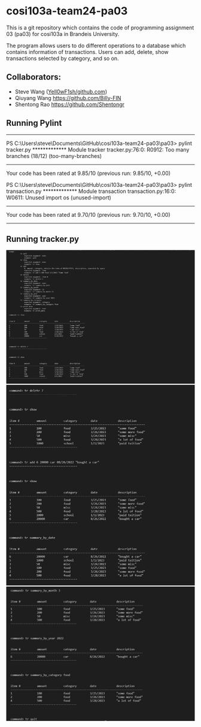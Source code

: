 # cosi103a-team24-pa03
This is a git repository which contains the code of programming assignment 03 (pa03) for cosi103a in Brandeis University.

The program allows users to do different operations to a database which contains information of transactions. Users can add, 
delete, show transactions selected by category, and so on.

## Collaborators:
 - Steve Wang ([Yell0wF1sh/github.com](https://github.com/Yell0wF1sh))
 - Qiuyang Wang https://github.com/Billy-FIN
 - Shentong Rao https://github.com/Shentongr


## Running Pylint
-------------------------------------------------------------------
PS C:\Users\steve\Documents\GitHub\cosi103a-team24-pa03\pa03> pylint tracker.py
************* Module tracker
tracker.py:76:0: R0912: Too many branches (18/12) (too-many-branches)

------------------------------------------------------------------
Your code has been rated at 9.85/10 (previous run: 9.85/10, +0.00)

PS C:\Users\steve\Documents\GitHub\cosi103a-team24-pa03\pa03> pylint transaction.py
************* Module transaction
transaction.py:16:0: W0611: Unused import os (unused-import)

------------------------------------------------------------------
Your code has been rated at 9.70/10 (previous run: 9.70/10, +0.00)

-------------------------------------------------------------------

## Running tracker.py

![console log 1](/img/console1.JPG)
![console log 2](/img/console2.JPG)
![console log 3](/img/console3.JPG)
